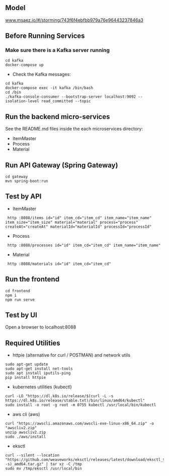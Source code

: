 # 

## Model
www.msaez.io/#/storming/743f6f4ebfbb979a76e96443237846a3

## Before Running Services
### Make sure there is a Kafka server running
```
cd kafka
docker-compose up
```
- Check the Kafka messages:
```
cd kafka
docker-compose exec -it kafka /bin/bash
cd /bin
./kafka-console-consumer --bootstrap-server localhost:9092 --isolation-level read_committed --topic
```

## Run the backend micro-services
See the README.md files inside the each microservices directory:

- ItemMaster
- Process
- Material


## Run API Gateway (Spring Gateway)
```
cd gateway
mvn spring-boot:run
```

## Test by API
- ItemMaster
```
 http :8088/items id="id" item_cd="item_cd" item_name="item_name" item_size="item_size" material="material" process="process" createAt="createAt" materialId="materialId" processId="processId" 
```
- Process
```
 http :8088/processes id="id" item_cd="item_cd" item_name="item_name" 
```
- Material
```
 http :8088/materials id="id" item_cd="item_cd" 
```


## Run the frontend
```
cd frontend
npm i
npm run serve
```

## Test by UI
Open a browser to localhost:8088

## Required Utilities

- httpie (alternative for curl / POSTMAN) and network utils
```
sudo apt-get update
sudo apt-get install net-tools
sudo apt install iputils-ping
pip install httpie
```

- kubernetes utilities (kubectl)
```
curl -LO "https://dl.k8s.io/release/$(curl -L -s https://dl.k8s.io/release/stable.txt)/bin/linux/amd64/kubectl"
sudo install -o root -g root -m 0755 kubectl /usr/local/bin/kubectl
```

- aws cli (aws)
```
curl "https://awscli.amazonaws.com/awscli-exe-linux-x86_64.zip" -o "awscliv2.zip"
unzip awscliv2.zip
sudo ./aws/install
```

- eksctl 
```
curl --silent --location "https://github.com/weaveworks/eksctl/releases/latest/download/eksctl_$(uname -s)_amd64.tar.gz" | tar xz -C /tmp
sudo mv /tmp/eksctl /usr/local/bin
```

